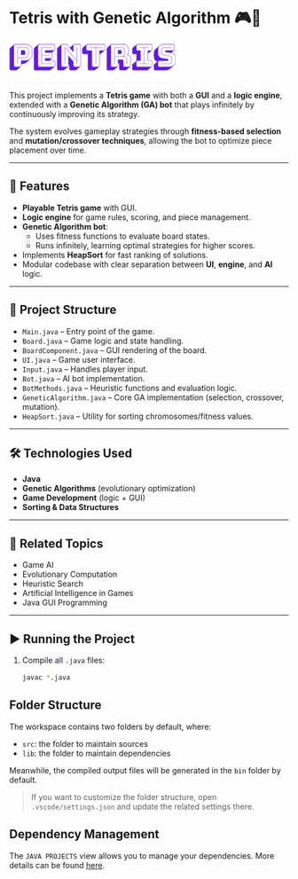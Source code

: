 # Tetris with Genetic Algorithm 🎮🧬

![Pentris](PENTRIS_free-file.png)

This project implements a **Tetris game** with both a **GUI** and a **logic engine**, extended with a **Genetic Algorithm (GA) bot** that plays infinitely by continuously improving its strategy.  

The system evolves gameplay strategies through **fitness-based selection** and **mutation/crossover techniques**, allowing the bot to optimize piece placement over time.  

---

## 🚀 Features
- **Playable Tetris game** with GUI.
- **Logic engine** for game rules, scoring, and piece management.
- **Genetic Algorithm bot**:
  - Uses fitness functions to evaluate board states.
  - Runs infinitely, learning optimal strategies for higher scores.
- Implements **HeapSort** for fast ranking of solutions.
- Modular codebase with clear separation between **UI**, **engine**, and **AI** logic.

---

## 📂 Project Structure
- `Main.java` – Entry point of the game.  
- `Board.java` – Game logic and state handling.  
- `BoardComponent.java` – GUI rendering of the board.  
- `UI.java` – Game user interface.  
- `Input.java` – Handles player input.  
- `Bot.java` – AI bot implementation.  
- `BotMethods.java` – Heuristic functions and evaluation logic.  
- `GeneticAlgorithm.java` – Core GA implementation (selection, crossover, mutation).  
- `HeapSort.java` – Utility for sorting chromosomes/fitness values.  

---

## 🛠️ Technologies Used
- **Java**  
- **Genetic Algorithms** (evolutionary optimization)  
- **Game Development** (logic + GUI)  
- **Sorting & Data Structures**  

---

## 📌 Related Topics
- Game AI  
- Evolutionary Computation  
- Heuristic Search  
- Artificial Intelligence in Games  
- Java GUI Programming  

---

## ▶️ Running the Project
1. Compile all `.java` files:  
   ```bash
   javac *.java

## Folder Structure

The workspace contains two folders by default, where:

- `src`: the folder to maintain sources
- `lib`: the folder to maintain dependencies

Meanwhile, the compiled output files will be generated in the `bin` folder by default.

> If you want to customize the folder structure, open `.vscode/settings.json` and update the related settings there.

## Dependency Management

The `JAVA PROJECTS` view allows you to manage your dependencies. More details can be found [here](https://github.com/microsoft/vscode-java-dependency#manage-dependencies).
